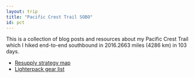 ```yaml
---
layout: trip
title: "Pacific Crest Trail SOBO"
id: pct
---
```


This is a collection of blog posts and resources about my Pacific Crest Trail which I hiked end-to-end southbound in 2016.2663 miles (4286 km) in 103 days.

- [Resupply strategy map](https://www.google.com/maps/d/edit?mid=zM4srgOlkXEw.kwrTiONCt_xs&usp=sharing)
- [Lighterpack gear list](https://lighterpack.com/r/cvpntb)
